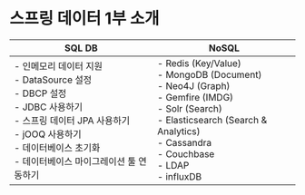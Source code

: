 # 스프링 데이터 1부 소개



| SQL DB                                                       | NoSQL                                                        |
| ------------------------------------------------------------ | ------------------------------------------------------------ |
| - 인메모리 데이터 지원 <br />- DataSource 설정 <br />- DBCP 설정 <br />- JDBC 사용하기 <br />- 스프링 데이터 JPA 사용하기 <br />- jOOQ 사용하기 <br />- 데이터베이스 초기화 <br />- 데이터베이스 마이그레이션 툴 연동하기 | - Redis (Key/Value) <br />- MongoDB (Document) <br />- Neo4J (Graph) <br />- Gemfire (IMDG)<br />- Solr (Search)<br />- Elasticsearch (Search & Analytics)<br />- Cassandra<br />- Couchbase<br />- LDAP<br />- influxDB |

